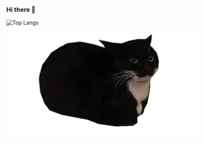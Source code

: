 ### Hi there 👋


![Top Langs](https://github-readme-stats.vercel.app/api/top-langs/?username=LAZENGANNN)

<img src= "https://github.com/LAZENGANNN/LAZENGANNN/blob/main/maxwell.png?raw=true"  alt="maxwell">




<!--
**LAZENGANNN/LAZENGANNN** is a ✨ _special_ ✨ repository because its `README.md` (this file) appears on your GitHub profile.

Here are some ideas to get you started:

- 🔭 I’m currently working on ...
- 🌱 I’m currently learning ...
- 👯 I’m looking to collaborate on ...
- 🤔 I’m looking for help with ...
- 💬 Ask me about ...
- 📫 How to reach me: ...
- 😄 Pronouns: ...
- ⚡ Fun fact: ...
-->
